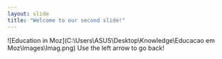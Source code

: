 ```yaml
---
layout: slide
title: "Welcome to our second slide!"
---
```

![Education in Moz](C:\Users\ASUS\Desktop\Knowledge\Educacao em Moz\Images\Imag.png)
Use the left arrow to go back!
